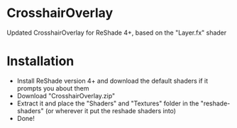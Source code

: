 # CrosshairOverlay
 Updated CrosshairOverlay for ReShade 4+, based on the "Layer.fx" shader

 # Installation
- Install ReShade version 4+ and download the default shaders if it prompts you about them
- Download "CrosshairOverlay.zip"
- Extract it and place the "Shaders" and "Textures" folder in the "reshade-shaders" (or wherever it put the reshade shaders into)
- Done!